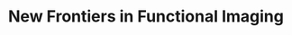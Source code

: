 ---
title: "New Frontiers in Functional Imaging"
project_id: 
conf_date: 2003-08-06
conference_id: ""
presenters:
   - peter_bandettini
summary: "<p>Bio imaging Conference, Chieti, Italy</p>"
file: /assets/presentations/T139.ppt
filename: T139.ppt
layout: presentation
---